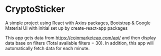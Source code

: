 # CryptoSticker
A simple project using React with Axios packages, Bootstrap & Google Material UI with initial set up by create-react-app packages

This app gets data from https://coinmarketcap.com/api/ and then display data base on filters (Total available filters = 30).
In addition, this app will automatically fetch data for each minute.
